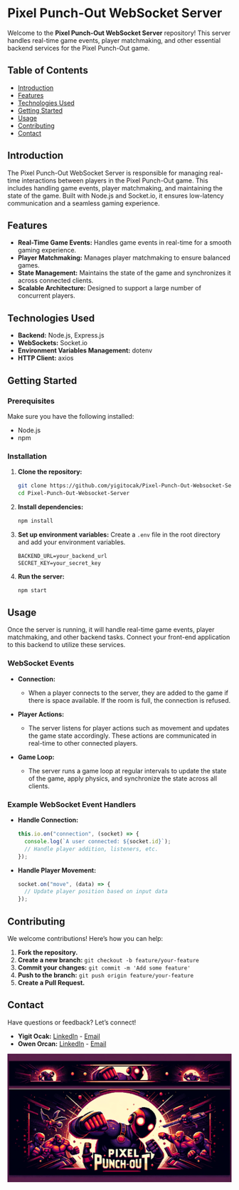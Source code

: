 # Pixel Punch-Out WebSocket Server

Welcome to the **Pixel Punch-Out WebSocket Server** repository! This server handles real-time game events, player matchmaking, and other essential backend services for the Pixel Punch-Out game.

## Table of Contents

- [Introduction](#introduction)
- [Features](#features)
- [Technologies Used](#technologies-used)
- [Getting Started](#getting-started)
- [Usage](#usage)
- [Contributing](#contributing)
- [Contact](#contact)

## Introduction

The Pixel Punch-Out WebSocket Server is responsible for managing real-time interactions between players in the Pixel Punch-Out game. This includes handling game events, player matchmaking, and maintaining the state of the game. Built with Node.js and Socket.io, it ensures low-latency communication and a seamless gaming experience.

## Features

- **Real-Time Game Events:** Handles game events in real-time for a smooth gaming experience.
- **Player Matchmaking:** Manages player matchmaking to ensure balanced games.
- **State Management:** Maintains the state of the game and synchronizes it across connected clients.
- **Scalable Architecture:** Designed to support a large number of concurrent players.

## Technologies Used

- **Backend:** Node.js, Express.js
- **WebSockets:** Socket.io
- **Environment Variables Management:** dotenv
- **HTTP Client:** axios

## Getting Started

### Prerequisites

Make sure you have the following installed:

- Node.js
- npm

### Installation

1. **Clone the repository:**
   ```bash
   git clone https://github.com/yigitocak/Pixel-Punch-Out-Websocket-Server.git
   cd Pixel-Punch-Out-Websocket-Server
   ```

2. **Install dependencies:**
   ```bash
   npm install
   ```

3. **Set up environment variables:**
   Create a `.env` file in the root directory and add your environment variables.
   ```env
   BACKEND_URL=your_backend_url
   SECRET_KEY=your_secret_key
   ```

4. **Run the server:**
   ```bash
   npm start
   ```

## Usage

Once the server is running, it will handle real-time game events, player matchmaking, and other backend tasks. Connect your front-end application to this backend to utilize these services.

### WebSocket Events

- **Connection:**
  - When a player connects to the server, they are added to the game if there is space available. If the room is full, the connection is refused.

- **Player Actions:**
  - The server listens for player actions such as movement and updates the game state accordingly. These actions are communicated in real-time to other connected players.

- **Game Loop:**
  - The server runs a game loop at regular intervals to update the state of the game, apply physics, and synchronize the state across all clients.

### Example WebSocket Event Handlers

- **Handle Connection:**
  ```javascript
  this.io.on("connection", (socket) => {
    console.log(`A user connected: ${socket.id}`);
    // Handle player addition, listeners, etc.
  });
  ```

- **Handle Player Movement:**
  ```javascript
  socket.on("move", (data) => {
    // Update player position based on input data
  });
  ```

## Contributing

We welcome contributions! Here’s how you can help:

1. **Fork the repository.**
2. **Create a new branch:** `git checkout -b feature/your-feature`
3. **Commit your changes:** `git commit -m 'Add some feature'`
4. **Push to the branch:** `git push origin feature/your-feature`
5. **Create a Pull Request.**

## Contact

Have questions or feedback? Let’s connect!

- **Yigit Ocak:** [LinkedIn](https://www.linkedin.com/in/yigitocak/) - [Email](mailto:yigitockk@gmail.com)
- **Owen Orcan:** [LinkedIn](https://www.linkedin.com/in/owenorcan/) - [Email](mailto:owenorcan@gmail.com)

<img src="./assets/footer.png"/>
